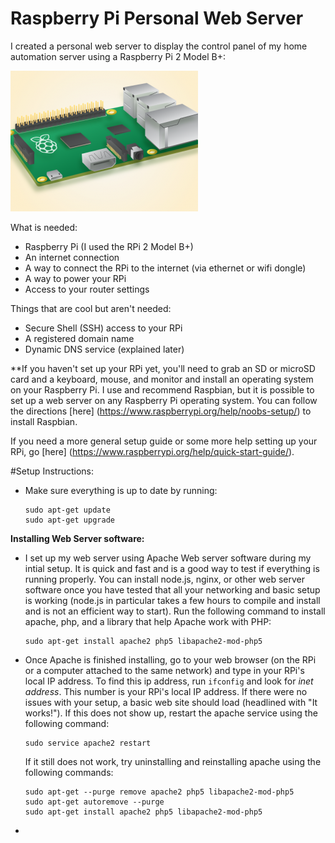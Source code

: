 # Raspberry Pi Personal Web Server
I created a personal web server to display the control panel of my home automation server using a Raspberry Pi 2 Model B+:

![Raspberry Pi 2 Model B+](/images/rpi.png)

What is needed:

* Raspberry Pi (I used the RPi 2 Model B+)
* An internet connection
* A way to connect the RPi to the internet (via ethernet or wifi dongle)
* A way to power your RPi
* Access to your router settings

Things that are cool but aren't needed:

* Secure Shell (SSH) access to your RPi
* A registered domain name
* Dynamic DNS service (explained later)

**If you haven't set up your RPi yet, you'll need to grab an SD or microSD card and a keyboard, mouse, and monitor and install an operating system on your Raspberry Pi. I use and recommend Raspbian, but it is possible to set up a web server on any Raspberry Pi operating system. You can follow the directions [here] (https://www.raspberrypi.org/help/noobs-setup/) to install Raspbian.

If you need a more general setup guide or some more help setting up your RPi, go [here] (https://www.raspberrypi.org/help/quick-start-guide/). 

#Setup Instructions:

* Make sure everything is up to date by running:

  ```
  sudo apt-get update
  sudo apt-get upgrade
  ```
  
**Installing Web Server software:**

* I set up my web server using Apache Web server software during my intial setup. It is quick and fast and is a good way to  test if everything is running properly. You can install node.js, nginx, or other web server software once you have tested that all your networking and basic setup is working (node.js in particular takes a few hours to compile and install and is not an efficient way to start). Run the following command to install apache, php, and a library that help Apache work with PHP:

  ```
  sudo apt-get install apache2 php5 libapache2-mod-php5
  ```

* Once Apache is finished installing, go to your web browser (on the RPi or a computer attached to the same network) and type in your RPi's local IP address. To find this ip address, run `ifconfig` and look for *inet address*. This number is your RPi's local IP address. If there were no issues with your setup, a basic web site should load (headlined with "It works!"). If this does not show up, restart the apache service using the following command:

  ```
  sudo service apache2 restart
  ```

  If it still does not work, try uninstalling and reinstalling apache using the following commands:

  ```
  sudo apt-get --purge remove apache2 php5 libapache2-mod-php5
  sudo apt-get autoremove --purge
  sudo apt-get install apache2 php5 libapache2-mod-php5
  ```

*
